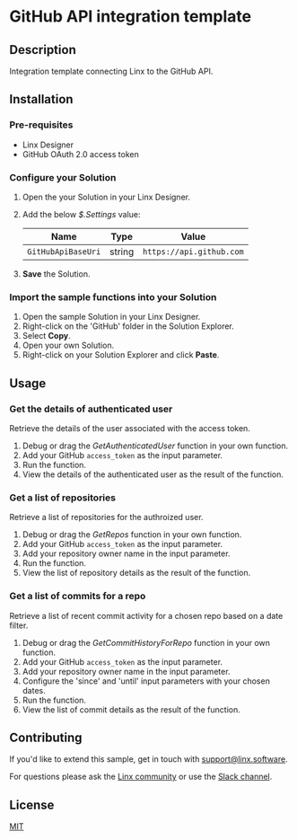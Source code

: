 # GitHub API integration template

## Description
Integration template connecting Linx to the GitHub API.


## Installation
### Pre-requisites

- Linx Designer
- GitHub OAuth 2.0 access token



### Configure your Solution

1. Open the your Solution in your Linx Designer.
1. Add the below *$.Settings* value:

   | Name | Type | Value  
   | --- | --- | --- 
   | `GitHubApiBaseUri` |  string | `https://api.github.com` | 


1. **Save** the Solution.


### Import the sample functions into your Solution 

1. Open the sample Solution in your Linx Designer.
2. Right-click on the 'GitHub' folder in the Solution Explorer.
3. Select **Copy**.
4. Open your own Solution.
5. Right-click on your Solution Explorer and click **Paste**.


## Usage

### Get the details of authenticated user

Retrieve the details of the user associated with the access token.

1. Debug or drag the *GetAuthenticatedUser* function in your own function.
1. Add your GitHub `access_token` as the input parameter.
2. Run the function.
3. View the details of the authenticated user as the result of the function.

### Get a list of repositories

Retrieve a list of repositories for the authroized user.
1. Debug or drag the *GetRepos* function in your own function.
1. Add your GitHub `access_token` as the input parameter.
2. Add your repository owner name in the input parameter.
3. Run the function.
3. View the list of repository details as the result of the function.


### Get a list of commits for a repo

Retrieve a list of recent commit activity for a chosen repo based on a date filter.

1. Debug or drag the *GetCommitHistoryForRepo* function in your own function.
1. Add your GitHub `access_token` as the input parameter.
2. Add your repository owner name in the input parameter.
1. Configure the 'since' and 'until' input parameters with your chosen dates.
3. Run the function.
3. View the list of commit details as the result of the function.


## Contributing

If you'd like to extend this sample, get in touch with support@linx.software.

For questions please ask the [Linx community](https://linx/software/community) or use the [Slack channel](https://linxsoftware.slack.com/archives/C01FLBC1XNX). 

## License

[MIT](https://github.com/linx-software/template-repo/blob/main/LICENSE.txt)


